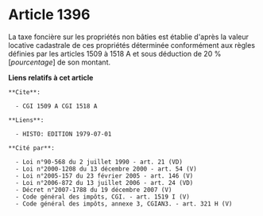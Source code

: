 # Article 1396

La taxe foncière sur les propriétés non bâties est établie d'après la valeur locative cadastrale de ces propriétés déterminée
conformément aux règles définies par les articles 1509 à 1518 A et sous déduction de 20 % [*pourcentage*] de son montant.

**Liens relatifs à cet article**

	**Cite**:

	  - CGI 1509 A CGI 1518 A

	**Liens**:

	  - HISTO: EDITION 1979-07-01

	**Cité par**:

	  - Loi n°90-568 du 2 juillet 1990 - art. 21 (VD)
	  - Loi n°2000-1208 du 13 décembre 2000 - art. 54 (V)
	  - Loi n°2005-157 du 23 février 2005 - art. 146 (V)
	  - Loi n°2006-872 du 13 juillet 2006 - art. 24 (VD)
	  - Décret n°2007-1788 du 19 décembre 2007 (V)
	  - Code général des impôts, CGI. - art. 1519 I (V)
	  - Code général des impôts, annexe 3, CGIAN3. - art. 321 H (V)
